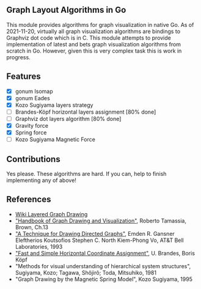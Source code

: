 ## Graph Layout Algorithms in Go

This module provides algorithms for graph visualization in native Go.
As of 2021-11-20, virtually all graph visualization algorithms are bindings to Graphviz dot code which is in C.
This module attempts to provide implementation of latest and bets graph visualization algorithms from scratch in Go.
However, given this is very complex task this is work in progress.

## Features

- [x] gonum Isomap
- [x] gonum Eades
- [x] Kozo Sugiyama layers strategy
- [ ] Brandes-Köpf horizontal layers assignment [80% done]
- [ ] Graphviz dot layers algorithm [80% done]
- [x] Gravity force
- [x] Spring force
- [ ] Kozo Sugiyama Magnetic Force

## Contributions

Yes please. These algorithms are hard. If you can, help to finish implementing any of above!

## References

- [Wiki Layered Graph Drawing](https://en.wikipedia.org/wiki/Layered_graph_drawing)
- ["Handbook of Graph Drawing and Visualization"](https://cs.brown.edu/people/rtamassi/gdhandbook/), Roberto Tamassia, Brown, Ch.13
- ["A Technique for Drawing Directed Graphs"](https://ieeexplore.ieee.org/document/221135), Emden R. Gansner Eleftherios Koutsofios Stephen C. North Kiem-Phong Vo, AT&T Bell Laboratories, 1993
- ["Fast and Simple Horizontal Coordinate Assignment"](https://link.springer.com/content/pdf/10.1007/3-540-45848-4_3.pdf), U. Brandes, Boris Köpf
- "Methods for visual understanding of hierarchical system structures", Sugiyama, Kozo; Tagawa, Shôjirô; Toda, Mitsuhiko, 1981
- "Graph Drawing by the Magnetic Spring Model", Kozo Sugiyama, 1995
